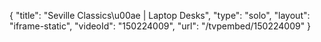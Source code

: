 {
    "title": "Seville Classics\u00ae | Laptop Desks",
    "type": "solo",
    "layout": "iframe-static",
    "videoId": "150224009",
    "url": "\/tvpembed\/150224009"
}